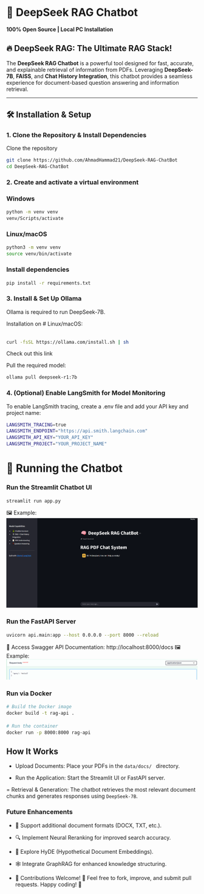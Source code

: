 # 🚀 DeepSeek RAG Chatbot
**100% Open Source | Local PC Installation**

## 🔥 DeepSeek RAG: The Ultimate RAG Stack!

The **DeepSeek RAG Chatbot** is a powerful tool designed for fast, accurate, and explainable retrieval of information from PDFs. Leveraging **DeepSeek-7B**, **FAISS**, and **Chat History Integration**, this chatbot provides a seamless experience for document-based question answering and information retrieval.

---

## 🛠️ Installation & Setup

### 1. Clone the Repository & Install Dependencies
Clone the repository
```bash
git clone https://github.com/AhmadHammad21/DeepSeek-RAG-ChatBot
cd DeepSeek-RAG-ChatBot
```

### 2. Create and activate a virtual environment
### Windows
```bash
python -m venv venv
venv/Scripts/activate
```

### Linux/macOS
```bash
python3 -m venv venv
source venv/bin/activate
```

### Install dependencies
```bash
pip install -r requirements.txt
```

### 3. Install & Set Up Ollama
Ollama is required to run DeepSeek-7B.

Installation on # Linux/macOS:
```bash

curl -fsSL https://ollama.com/install.sh | sh

```
Check out this link

Pull the required model:
```bash
ollama pull deepseek-r1:7b
```

### 4. (Optional) Enable LangSmith for Model Monitoring

To enable LangSmith tracing, create a .env file and add your API key and project name:
```bash
LANGSMITH_TRACING=true
LANGSMITH_ENDPOINT="https://api.smith.langchain.com"
LANGSMITH_API_KEY="YOUR_API_KEY"
LANGSMITH_PROJECT="YOUR_PROJECT_NAME"
```

# 🚀 Running the Chatbot

### Run the Streamlit Chatbot UI
```bash
streamlit run app.py
```
🖼️ Example:
![Streamlit UI Screenshot](images/streamlit.png)


### Run the FastAPI Server
```bash
uvicorn api.main:app --host 0.0.0.0 --port 8000 --reload
```
📌 Access Swagger API Documentation: http://localhost:8000/docs
🖼️ Example:
![Swagger UI Screenshot](images/swagger.png)


### Run via Docker
```bash
# Build the Docker image
docker build -t rag-api .

# Run the container
docker run -p 8000:8000 rag-api
```

## How It Works

- Upload Documents: Place your PDFs in the `data/docs/ ` directory.

- Run the Application: Start the Streamlit UI or FastAPI server.

= Retrieval & Generation: The chatbot retrieves the most relevant document chunks and generates responses using `DeepSeek-7B`.

### Future Enhancements

- 📂 Support additional document formats (DOCX, TXT, etc.).

- 🔍 Implement Neural Reranking for improved search accuracy.

- 🤖 Explore HyDE (Hypothetical Document Embeddings).

- 🕸️ Integrate GraphRAG for enhanced knowledge structuring.

- 📌 Contributions Welcome! 🚀 Feel free to fork, improve, and submit pull requests. Happy coding! 🎯